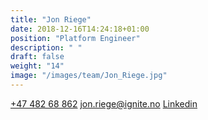 ```yaml
---
title: "Jon Riege"
date: 2018-12-16T14:24:18+01:00
position: "Platform Engineer"
description: " "
draft: false
weight: "14"
image: "/images/team/Jon_Riege.jpg"
---
```


<a class="phoneto" href="tel:+47 482 688 62"><i class="fas fa-phone"></i>+47 482 68 862</a>
<a class="mailto" href="mailto:jon.riege@ignite.no "><i class="fas fa-envelope"></i></i>jon.riege@ignite.no </a>
<a class="mailto" href="https://www.linkedin.com/in/jon-riege-2b2a45120/"><i class="fab fa-linkedin-in"></i>Linkedin</a>

